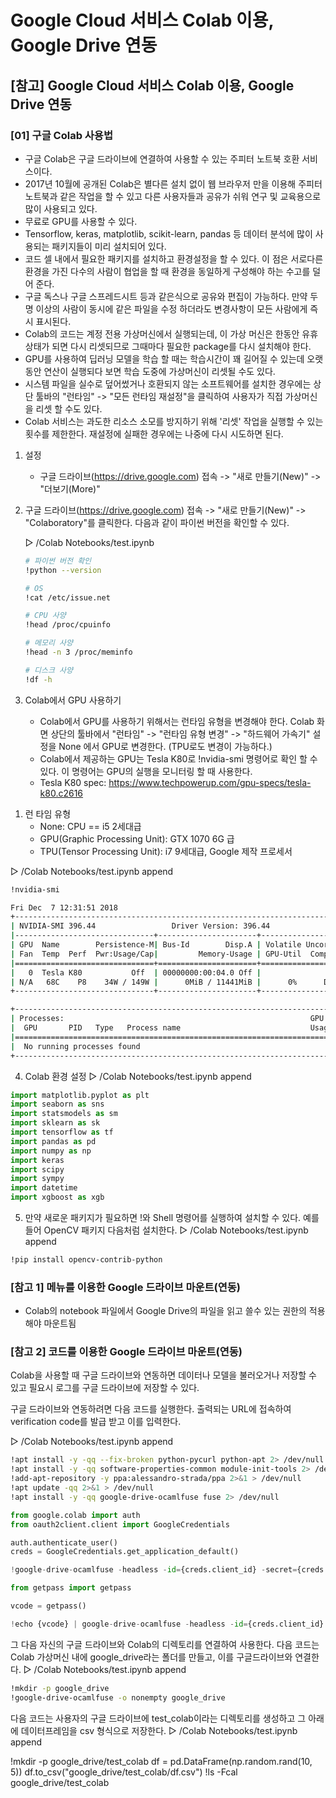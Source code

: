 # Google Cloud 서비스 Colab 이용, Google Drive 연동

## [참고] Google Cloud 서비스 Colab 이용, Google Drive 연동       

### [01] 구글 Colab 사용법

- 구글 Colab은 구글 드라이브에 연결하여 사용할 수 있는 주피터 노트북 호환 서비스이다.
- 2017년 10월에 공개된 Colab은 별다른 설치 없이 웹 브라우저 만을 이용해 주피터 노트북과 같은 작업을 할 수 있고 다른 사용자들과 공유가 쉬워 연구 및 교육용으로 많이 사용되고 있다.
- 무료로 GPU를 사용할 수 있다.
- Tensorflow, keras, matplotlib, scikit-learn, pandas 등 데이터 분석에 많이 사용되는 패키지들이 미리 설치되어 있다.
- 코드 셀 내에서 필요한 패키지를 설치하고 환경설정을 할 수 있다. 이 점은 서로다른 환경을 가진 다수의 사람이 협업을 할 때 환경을 동일하게 구성해야 하는 수고를 덜어 준다.
- 구글 독스나 구글 스프레드시트 등과 같은식으로 공유와 편집이 가능하다. 만약 두 명 이상의 사람이 동시에 같은 파일을 수정 하더라도 변경사항이 모든 사람에게 즉시 표시된다.
- Colab의 코드는 계정 전용 가상머신에서 실행되는데, 이 가상 머신은 한동안 유휴 상태가 되면 다시 리셋되므로 그때마다 필요한 package를 다시 설치해야 한다.
- GPU를 사용하여 딥러닝 모델을 학습 할 때는 학습시간이 꽤 길어질 수 있는데 오랫동안 연산이 실행되다 보면 학습 도중에 가상머신이 리셋될 수도 있다.
- 시스템 파일을 실수로 덮어썼거나 호환되지 않는 소프트웨어를 설치한 경우에는 상단 툴바의
  "런타임" -> "모든 런타임 재설정"을 클릭하여 사용자가 직접 가상머신을 리셋 할 수도 있다. 
- Colab 서비스는 과도한 리소스 소모를 방지하기 위해 '리셋' 작업을 실행할 수 있는 횟수를 제한한다. 재설정에 실패한 경우에는 나중에 다시 시도하면 된다.

1. 설정
   - 구글 드라이브(<https://drive.google.com>) 접속 -> "새로 만들기(New)" -> "더보기(More)"

2. 구글 드라이브(<https://drive.google.com>) 접속 -> "새로 만들기(New)" -> "Colaboratory"를 클릭한다. 다음과 같이 파이썬 버전을 확인할 수 있다.

    ▷ /Colab Notebooks/test.ipynb

    ```bash
    # 파이썬 버전 확인
    !python --version

    # OS
    !cat /etc/issue.net

    # CPU 사양
    !head /proc/cpuinfo

    # 메모리 사양
    !head -n 3 /proc/meminfo

    # 디스크 사양
    !df -h
    ```

3. Colab에서 GPU 사용하기
   - Colab에서 GPU를 사용하기 위해서는 런타임 유형을 변경해야 한다.
    Colab 화면 상단의 툴바에서 "런타임" -> "런타임 유형 변경" -> "하드웨어 가속기" 설정을 None 에서 GPU로 변경한다. (TPU로도 변경이 가능하다.)
   - Colab에서 제공하는 GPU는 Tesla K80로 !nvidia-smi 명령어로 확인 할 수 있다. 이 명령어는 GPU의 실행을 모니터링 할 때 사용한다.
   - Tesla K80 spec: <https://www.techpowerup.com/gpu-specs/tesla-k80.c2616>

1) 런 타임 유형
    - None: CPU == i5 2세대급
    - GPU(Graphic Processing Unit): GTX 1070 6G 급
    - TPU(Tensor Processing Unit): i7 9세대급, Google 제작 프로세서  

▷ /Colab Notebooks/test.ipynb append

```bash
!nvidia-smi

Fri Dec  7 12:31:51 2018
+-----------------------------------------------------------------------------+
| NVIDIA-SMI 396.44                 Driver Version: 396.44                    |
|-------------------------------+----------------------+----------------------+
| GPU  Name        Persistence-M| Bus-Id        Disp.A | Volatile Uncorr. ECC |
| Fan  Temp  Perf  Pwr:Usage/Cap|         Memory-Usage | GPU-Util  Compute M. |
|===============================+======================+======================|
|   0  Tesla K80           Off  | 00000000:00:04.0 Off |                    0 |
| N/A   68C    P8    34W / 149W |      0MiB / 11441MiB |      0%      Default |
+-------------------------------+----------------------+----------------------+

+-----------------------------------------------------------------------------+
| Processes:                                                       GPU Memory |
|  GPU       PID   Type   Process name                             Usage      |
|=============================================================================|
|  No running processes found                                                 |
+-----------------------------------------------------------------------------+
```

4. Colab 환경 설정
▷ /Colab Notebooks/test.ipynb append

```python
import matplotlib.pyplot as plt
import seaborn as sns
import statsmodels as sm
import sklearn as sk
import tensorflow as tf
import pandas as pd
import numpy as np
import keras
import scipy
import sympy
import datetime
import xgboost as xgb
```
 
5. 만약 새로운 패키지가 필요하면 !와 Shell 명령어를 실행하여 설치할 수 있다. 
   예를 들어 OpenCV 패키지 다음처럼 설치한다.
▷ /Colab Notebooks/test.ipynb append

```bash
!pip install opencv-contrib-python
```

### [참고 1] 메뉴를 이용한 Google 드라이브 마운트(연동)

- Colab의 notebook 파일에서 Google Drive의 파일을 읽고 쓸수 있는 권한의 적용해야 마운트됨

### [참고 2] 코드를 이용한 Google 드라이브 마운트(연동) 
Colab을 사용할 때 구글 드라이브와 연동하면 데이터나 모델을 불러오거나 저장할 수 있고 
필요시 로그를 구글 드라이브에 저장할 수 있다.

구글 드라이브와 연동하려면 다음 코드를 실행한다. 
출력되는 URL에 접속하여 verification code를 발급 받고 이를 입력한다.

▷ /Colab Notebooks/test.ipynb append

```bash
!apt install -y -qq --fix-broken python-pycurl python-apt 2> /dev/null
!apt install -y -qq software-properties-common module-init-tools 2> /dev/null
!add-apt-repository -y ppa:alessandro-strada/ppa 2>&1 > /dev/null
!apt update -qq 2>&1 > /dev/null
!apt install -y -qq google-drive-ocamlfuse fuse 2> /dev/null
```

```python
from google.colab import auth
from oauth2client.client import GoogleCredentials

auth.authenticate_user()
creds = GoogleCredentials.get_application_default()

!google-drive-ocamlfuse -headless -id={creds.client_id} -secret={creds.client_secret} < /dev/null 2>&1 | grep URL

from getpass import getpass

vcode = getpass()

!echo {vcode} | google-drive-ocamlfuse -headless -id={creds.client_id} -secret={creds.client_secret}
```

그 다음 자신의 구글 드라이브와 Colab의 디렉토리를 연결하여 사용한다.
다음 코드는 Colab 가상머신 내에 google_drive라는 폴더를 만들고, 이를 구글드라이브와 연결한다.
▷ /Colab Notebooks/test.ipynb append

```bash
!mkdir -p google_drive
!google-drive-ocamlfuse -o nonempty google_drive
```
 
다음 코드는 사용자의 구글 드라이브에 test_colab이라는 디렉토리를 생성하고 그 아래에 데이터프레임을 csv 형식으로 저장한다.
▷ /Colab Notebooks/test.ipynb append

!mkdir -p google_drive/test_colab
df = pd.DataFrame(np.random.rand(10, 5))
df.to_csv("google_drive/test_colab/df.csv")
!ls -Fcal google_drive/test_colab
  
